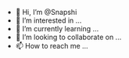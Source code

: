 - 👋 Hi, I’m @Snapshi
- 👀 I’m interested in ...
- 🌱 I’m currently learning ...
- 💞️ I’m looking to collaborate on ...
- 📫 How to reach me ...

<!---
Snapshi/Snapshi is a ✨ special ✨ repository because its `README.md` (this file) appears on your GitHub profile.
You can click the Preview link to take a look at your changes.
--->
